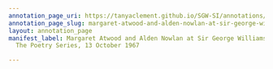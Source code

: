 ```yaml
---
annotation_page_uri: https://tanyaclement.github.io/SGW-SI/annotations/margaret-atwood-and-alden-nowlan-at-sir-george-williams-university-the-poetry-series-13-october-1967-canvas-1-roy-kiyooka.json
annotation_page_slug: margaret-atwood-and-alden-nowlan-at-sir-george-williams-university-the-poetry-series-13-october-1967-canvas-1-roy-kiyooka
layout: annotation_page
manifest_label: Margaret Atwood and Alden Nowlan at Sir George Williams University,
  The Poetry Series, 13 October 1967

---
```

